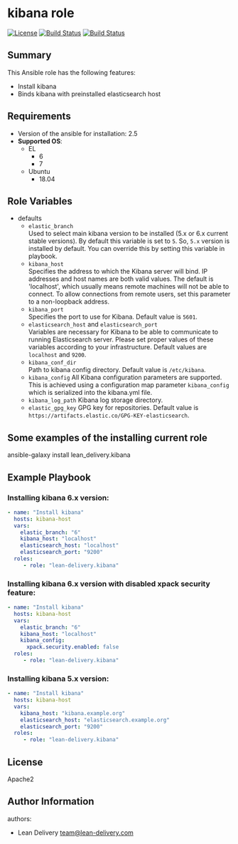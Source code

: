 kibana role
=========
[![License](https://img.shields.io/badge/license-Apache-green.svg?style=flat)](https://raw.githubusercontent.com/lean-delivery/ansible-role-kibana/master/LICENSE)
[![Build Status](https://travis-ci.org/lean-delivery/ansible-role-kibana.svg?branch=master)](https://travis-ci.org/lean-delivery/ansible-role-kibana)
[![Build Status](https://gitlab.com/lean-delivery/ansible-role-kibana/badges/master/build.svg)](https://gitlab.com/lean-delivery/ansible-role-kibana)

## Summary

This Ansible role has the following features:

 - Install kibana
 - Binds kibana with preinstalled elasticsearch host

Requirements
------------

 - Version of the ansible for installation: 2.5
 - **Supported OS**:  
   - EL
     - 6
     - 7
   - Ubuntu
     - 18.04

## Role Variables

- defaults
  - `elastic_branch`  
  Used to select main kibana version to be installed (5.x or 6.x current stable versions). By default this variable is set to `5`. So, `5.x` version is installed by default. You can override this by setting this variable in playbook.
  - `kibana_host`  
  Specifies the address to which the Kibana server will bind. IP addresses and host names are both valid values. The default is 'localhost', which usually means remote machines will not be able to connect. To allow connections from remote users, set this parameter to a non-loopback address.
  - `kibana_port`  
  Specifies the port to use for Kibana. Default value is `5601`.
  - `elasticsearch_host` and `elasticsearch_port`  
  Variables are necessary for Kibana to be able to communicate to running Elasticsearch server. Please set proper values of these variables according to your infrastructure. Default values are `localhost` and `9200`.
  - `kibana_conf_dir`  
  Path to kibana config directory. Default value is `/etc/kibana`.
  - `kibana_config`
  All Kibana configuration parameters are supported. This is achieved using a configuration map parameter `kibana_config` which is serialized into the kibana.yml file.
  - `kibana_log_path`
  Kibana log storage directory.
  - `elastic_gpg_key`
  GPG key for repositories. Default value is `https://artifacts.elastic.co/GPG-KEY-elasticsearch`.

## Some examples of the installing current role

ansible-galaxy install lean_delivery.kibana

Example Playbook
----------------

### Installing kibana 6.x version:
```yaml
- name: "Install kibana"
  hosts: kibana-host
  vars:
    elastic_branch: "6"
    kibana_host: "localhost"
    elasticsearch_host: "localhost"
    elasticsearch_port: "9200"
  roles:
     - role: "lean-delivery.kibana"
```

### Installing kibana 6.x version with disabled xpack security feature:
```yaml
- name: "Install kibana"
  hosts: kibana-host
  vars:
    elastic_branch: "6"
    kibana_host: "localhost"
    kibana_config:
      xpack.security.enabled: false
  roles:
     - role: "lean-delivery.kibana"
```

### Installing kibana 5.x version:
```yaml
- name: "Install kibana"
  hosts: kibana-host
  vars:
    kibana_host: "kibana.example.org"
    elasticsearch_host: "elasticsearch.example.org"
    elasticsearch_port: "9200"
  roles:
     - role: "lean-delivery.kibana"
```

License
-------

Apache2

Author Information
------------------

authors:
  - Lean Delivery <team@lean-delivery.com>